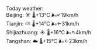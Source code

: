 Today weather:  
Beijing: ☀️   🌡️+13°C 🌬️↙19km/h  
Tianjin: ⛅️  🌡️+14°C 🌬️←31km/h  
Shijiazhuang: ☀️   🌡️+16°C 🌬️↖4km/h  
Tangshan: ☁️   🌡️+15°C 🌬️←23km/h  
